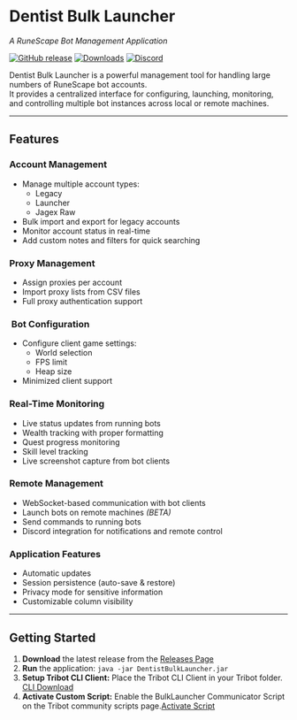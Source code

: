 # Dentist Bulk Launcher
*A RuneScape Bot Management Application*

[![GitHub release](https://img.shields.io/github/v/release/GeniuSKilleR95/BulkLauncher-Updates?style=for-the-badge)](https://github.com/GeniuSKilleR95/BulkLauncher-Updates/releases)
[![Downloads](https://img.shields.io/github/downloads/GeniuSKilleR95/BulkLauncher-Updates/total?style=for-the-badge)](https://github.com/GeniuSKilleR95/BulkLauncher-Updates/releases)
[![Discord](https://img.shields.io/discord/123456789012345678?color=7289da&label=Discord&logo=discord&style=for-the-badge)](https://discord.gg/dentist)

Dentist Bulk Launcher is a powerful management tool for handling large numbers of RuneScape bot accounts.  
It provides a centralized interface for configuring, launching, monitoring, and controlling multiple bot instances across local or remote machines.

---

##  Features

###  Account Management
- Manage multiple account types:
    - Legacy
    - Launcher
    - Jagex Raw
- Bulk import and export for legacy accounts
- Monitor account status in real-time
- Add custom notes and filters for quick searching

###  Proxy Management
- Assign proxies per account
- Import proxy lists from CSV files
- Full proxy authentication support

### ️ Bot Configuration
- Configure client game settings:
    - World selection
    - FPS limit
    - Heap size
- Minimized client support

###  Real-Time Monitoring
- Live status updates from running bots
- Wealth tracking with proper formatting
- Quest progress monitoring
- Skill level tracking
- Live screenshot capture from bot clients

###  Remote Management
- WebSocket-based communication with bot clients
- Launch bots on remote machines *(BETA)*
- Send commands to running bots
- Discord integration for notifications and remote control

###  Application Features
- Automatic updates
- Session persistence (auto-save & restore)
- Privacy mode for sensitive information
- Customizable column visibility

---

##  Getting Started

1. **Download** the latest release from the [Releases Page](https://github.com/yourusername/dentist-bulk-launcher/releases)
2. **Run** the application: ```java -jar DentistBulkLauncher.jar```
3. **Setup Tribot CLI Client:** Place the Tribot CLI Client in your Tribot folder. [CLI Download](https://community.tribot.org/index.php?/topic/5009-tribot-command-line-interface/)
4. **Activate Custom Script:** Enable the BulkLauncher Communicator Script on the Tribot community scripts page.[Activate Script](https://tribot.org/user/community-scripts?page=1&q=BulkLauncher%20Communicator)
